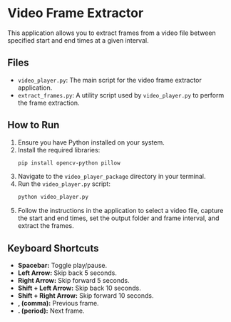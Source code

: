 # Video Frame Extractor

This application allows you to extract frames from a video file between specified start and end times at a given interval.

## Files

- `video_player.py`: The main script for the video frame extractor application.
- `extract_frames.py`: A utility script used by `video_player.py` to perform the frame extraction.

## How to Run

1. Ensure you have Python installed on your system.
2. Install the required libraries:
   ```bash
   pip install opencv-python pillow
   ```
3. Navigate to the `video_player_package` directory in your terminal.
4. Run the `video_player.py` script:
   ```bash
   python video_player.py
   ```
5. Follow the instructions in the application to select a video file, capture the start and end times, set the output folder and frame interval, and extract the frames.

## Keyboard Shortcuts

- **Spacebar:** Toggle play/pause.
- **Left Arrow:** Skip back 5 seconds.
- **Right Arrow:** Skip forward 5 seconds.
- **Shift + Left Arrow:** Skip back 10 seconds.
- **Shift + Right Arrow:** Skip forward 10 seconds.
- **, (comma):** Previous frame.
- **. (period):** Next frame.
